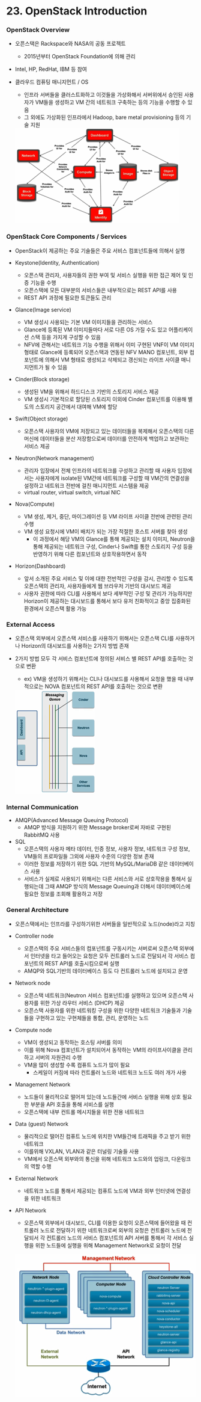 # 23. OpenStack Introduction

### OpenStack Overview

- 오픈스택은 Rackspace와 NASA의 공동 프로젝트

  - 2015년부터 OpenStack Foundation에 의해 관리

- Intel, HP, RedHat, IBM 등 참여

- 클라우드 컴퓨팅 매니지먼트 / OS

  - 인프라 서버들을 클러스트화하고 이것들을 가상화해서 서버위에서 승인된 사용자가 VM들을 생성하고 VM 간의 네트워크 구축하는 등의 기능을 수행할 수 있음
  - 그 외에도 가상화된 인프라에서 Hadoop, bare metal provisioning 등의 기술 지원

  <img src="images/image-20210310172259089.png" alt="image-20210310172259089" style="zoom:50%;" />

### OpenStack Core Components / Services

- OpenStack이 제공하는 주요 기술들은 주요 서비스 컴포넌트들에 의해서 실행
- Keystone(Identity, Authentication)
  - 오픈스택 관리자, 사용자들의 권한 부여 및 서비스 실행을 위한 접근 제어 및 인증 기능을 수행
  - 오픈스택에 모든 대부분의 서비스들은 내부적으로는 REST API를 사용
  - REST API 과정에 필요한 토큰들도 관리
- Glance(Image service)
  - VM 생성시 사용되는 기본 VM 이미지들을 관리하는 서비스
  - Glance에 등록된 VM 이미지들마다 서로 다른 OS 가질 수도 있고 어플리케이션 스택 등을 가지게 구성할 수 있음
  - NFV에 관해서는 네트워크 기능 수행을 위해서 이미 구현된 VNF이 VM 이미지 형태로 Glance에 등록되어 오픈스택과 연동된 NFV MANO 컴포넌트, 외부 컴포넌트에 의해서 VM 형태로 생성되고 삭제되고 갱신되는 라이프 사이클 매니지먼트가 될 수 있음
- Cinder(Block storage)
  - 생성된 VM을 위해서 하드디스크 기반의 스토리지 서비스 제공
  - VM 생성시 기본적으로 할당된 스토리지 이외에 Cinder 컴포넌트를 이용해 별도의 스토리지 공간에서 대여해 VM에 할당
- Swift(Object storage)
  - 오픈스택 사용자의 VM에 저장되고 있는 데이터들을 복제해서 오픈스택의 다른 머신에 데이터들을 분산 저장함으로써 데이터를 안전하게 백업하고 보관하는 서비스 제공

- Neutron(Network management)
  - 관리자 입장에서 전체 인프라의 네트워크를 구성하고 관리할 때 사용자 입장에서는 사용자에게 isolate된 VM간에 네트워크를 구성할 때 VM간의 연결성을 설정하고 네트워크 전반에 걸친 매니지먼트 시스템을 제공
  - virtual router, virtual switch, virtual NIC
- Nova(Compute)
  - VM 생성, 제거, 중단, 마이그레이션 등 VM 라이프 사이클 전반에 관련된 관리 수행
  - VM 생성 요청시에 VM이 배치가 되는 가장 적절한 호스트 서버를 찾아 생성
    - 이 과정에서 해당 VM의 Glance를 통해 제공되는 설치 이미지, Neutron을 통해 제공되는 네트워크 구성, Cinder나 Swift를 통한 스토리지 구성 등을 반영하기 위해 다른 컴포넌트와 상호작용하면서 동작
- Horizon(Dashboard)
  - 앞서 소개된 주요 서비스 및 이에 대한 전반적인 구성을 감시, 관리할 수 있도록 오픈스택의 관리자, 사용자들에게 웹 브라우저 기반의 대시보드 제공
  - 사용자 권한에 따라 CLI를 사용해서 보다 세부적인 구성 및 관리가 가능하지만 Horizon이 제공하는 대시보드를 통해서 보다 유저 친화적이고 중앙 집중화된 환경에서 오픈스택 활용 가능

### External Access

- 오픈스택 외부에서 오픈스택 서비스를 사용하기 위해서는 오픈스택 CLI를 사용하거나 Horizon의 대시보드를 사용하는 2가지 방법 존재

- 2가지 방법 모두 각 서비스 컴포넌트에 정의된 서비스 별 REST API를 호출하는 것으로 변환

  - ex) VM을 생성하기 위해서는 CLI나 대시보드를 사용해서 요청을 했을 때 내부적으로는 NOVA 컴포넌트의 REST API를 호출하는 것으로 변환

  <img src="images/image-20210311113840013.png" alt="image-20210311113840013" style="zoom:50%;" />

### Internal Communication 

- AMQP(Advanced Message Queuing Protocol)
  - AMQP 방식을 지원하기 위한 Message broker로써 자바로 구현된 RabbitMQ 사용
- SQL
  - 오픈스택의 사용자 메타 데이터, 인증 정보, 사용자 정보, 네트워크 구성 정보, VM들의 프로파일들 그외에 사용자 수준의 다양한 정보 존재
  - 이러한 정보를 저장하기 위한 SQL 기반의 MySQL/MariaDB 같은 데이터베이스 사용
  - 서비스가 실제로 사용되기 위해서는 다른 서비스와 서로 상호작용을 통해서 실행되는데 그때 AMQP 방식의 Message Queuing과 더해서 데이터베이스에 필요한 정보를 조회해 활용하고 저장



### General Architecture

- 오픈스택에서는 인프라를 구성하기위한 서버들을 일반적으로 노드(node)라고 지칭

- Controller node

  - 오픈스택의 주요 서비스들의 컴포넌트를 구동시키는 서버로써 오픈스택 외부에서 인터넷을 타고 들어오는 요청은 모두 컨트롤러 노드로 전달되서 각 서비스 컴포넌트의 REST API를 호출시킴으로써 실행
  - AMQP와 SQL기반의 데이터베이스 등도 다 컨트롤러 노드에 설치되고 운영 

- Network node

  - 오픈스택 네트워크(Neutron 서비스 컴포넌트)를 실행하고 있으며 오픈스택 사용자를 위한 가상 라우터 서비스 (DHCP) 제공
  - 오픈스택 사용자를 위한 네트워킹 구성을 위한 다양한 네트워크 기술들과 기술들을 구현하고 있는 구현체들을 통합, 관리, 운영하는 노드

- Compute node

  - VM이 생성되고 동작하는 호스팅 서버를 의미
  - 이를 위해 Nova 컴포넌트가 설치되어서 동작하는 VM의 라이프사이클을 관리하고 서버의 자원관리 수행
  - VM을 많이 생성할 수록 컴퓨트 노드가 많이 필요
    - 스케일이 커짐에 따라 컨트롤러 노드와 네트워크 노드도 여러 개가 사용

- Management Network

  - 노드들이 물리적으로 떨어져 있는데 노드들간에 서비스 실행을 위해 상호 필요한 부분을 API 호출을 통해 서비스를 실행
  - 오픈스택에 내부 컨트롤 메시지들을 위한 전용 네트워크

- Data (guest) Network

  - 물리적으로 떨어진 컴퓨트 노드에 위치한 VM들간에 트래픽을 주고 받기 위한 네트워크
  - 이를위해 VXLAN, VLAN과 같은 터널링 기술들 사용
  - VM에서 오픈스택 외부와의 통신을 위해 네트워크 노드와의 업링크, 다운링크의 역할 수행

- External Network

  - 네트워크 노드를 통해서 제공되는 컴퓨트 노드에 VM과 외부 인터넷에 연결성을 위한 네트워크

- API Network

  - 오픈스택 외부에서 대시보드, CLI를 이용한 요청이 오픈스택에 들어왔을 때 컨트롤러 노드로 전달하기 위한 네트워크로써 외부의 요청은 컨트롤러 노드에 전달되서 각 컨트롤러 노드의 서비스 컴포넌트의 API 서버를 통해서 각 서비스 실행을 위한 노드들에 실행을 위해 Management Network로 요청이 전달

  ![image-20210311114610045](images/image-20210311114610045.png)

